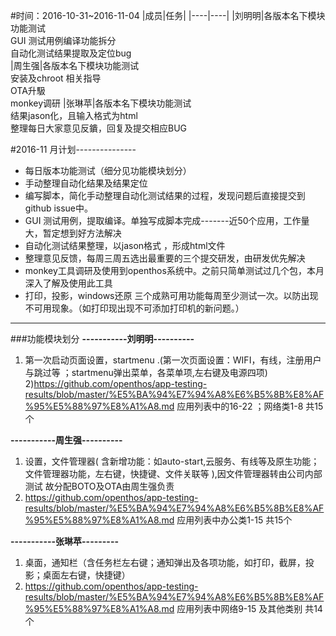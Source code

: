 #时间：2016-10-31~2016-11-04
|成员|任务|
|----|----|
|刘明明|各版本名下模块功能测试<br />GUI 测试用例编译功能拆分<br />自动化测试结果提取及定位bug<br />
|周生强|各版本名下模块功能测试<br />安装及chroot 相关指导<br />OTA升馺<br />monkey调研
|张琳苹|各版本名下模块功能测试<br />结果jason化，且输入格式为html<br />整理每日大家意见反鐀，回复及提交相应BUG

#2016-11 月计划---------------
- 每日版本功能测试（细分见功能模块划分）<br>
- 手动整理自动化结果及结果定位<br>
- 编写脚本，简化手动整理自动化测试结果的过程，发现问题后直接提交到github issue中。<br>
- GUI 测试用例，提取编译。单独写成脚本完成-------近50个应用，工作量大，暂定想到好方法解决<br>
- 自动化测试结果整理，以jason格式 ，形成html文件<br>
- 整理意见反馈，每周三周五选出最重要的三个提交研发，由研发优先解决 <br>
- monkey工具调研及使用到openthos系统中。之前只简单测试过几个包，本月深入了解及使用此工具
- 打印，投影，windows还原 三个成熟可用功能每周至少测试一次。以防出现不可用现象。（如打印现出现不可添加打印机的新问题。）


---------------------------------------------------------------------------------------------------------------------
###功能模块划分
**-----------刘明明----------**<br/>
1) 第一次启动页面设置，startmenu .(第一次页面设置：WIFI，有线，注册用户与跳过等 ；startmenu弹出菜单，各菜单项,左右键及电源四项) <br/>
2)https://github.com/openthos/app-testing-results/blob/master/%E5%BA%94%E7%94%A8%E6%B5%8B%E8%AF%95%E5%88%97%E8%A1%A8.md
   应用列表中的16-22 ；网络类1-8 共15个

**-----------周生强----------**<br/>
1) 设置，文件管理器( 含新增功能：如auto-start,云服务、有线等及原生功能；文件管理器功能，左右键，快捷键、文件关联等 ),因文件管理器转由公司内部测试 故分配BOTO及OTA由周生强负责<br/>
2) https://github.com/openthos/app-testing-results/blob/master/%E5%BA%94%E7%94%A8%E6%B5%8B%E8%AF%95%E5%88%97%E8%A1%A8.md
   应用列表中办公类1-15   共15个

**-----------张琳苹---------**<br/>
1) 桌面，通知栏（含任务栏左右键；通知弹出及各项功能，如打印，截屏，投影；桌面左右键，快捷键）<br/>
2) https://github.com/openthos/app-testing-results/blob/master/%E5%BA%94%E7%94%A8%E6%B5%8B%E8%AF%95%E5%88%97%E8%A1%A8.md
   应用列表中网络9-15 及其他类别   共14个
